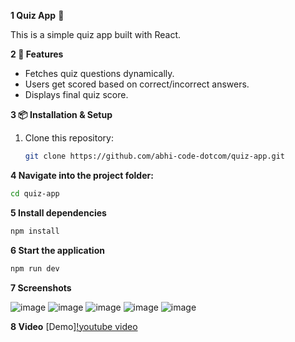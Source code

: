 **1 Quiz App** 🎯

This is a simple quiz app built with React.

**2 🚀 Features**
- Fetches quiz questions dynamically.
- Users get scored based on correct/incorrect answers.
- Displays final quiz score.

**3 📦 Installation & Setup**
1. Clone this repository:
   ```sh
   git clone https://github.com/abhi-code-dotcom/quiz-app.git

**4 Navigate into the project folder:**
   ```sh
   cd quiz-app
```
**5 Install dependencies**
   ```sh
   npm install
```

**6 Start the application**
   ```sh
   npm run dev
   ```

**7 Screenshots**

![image](https://github.com/user-attachments/assets/3c697285-7eb0-49f4-baf7-63ecfb6354ae)
![image](https://github.com/user-attachments/assets/e28c5687-5bd2-4686-b855-c2eb1f0f3f76)
![image](https://github.com/user-attachments/assets/e17dbdf4-fd7b-4ce9-a182-62c3394e996a)
![image](https://github.com/user-attachments/assets/3f1e756d-1433-4aa9-b880-01799d3c9783)
![image](https://github.com/user-attachments/assets/5aa0258b-3337-4a4d-aeb5-5e9ed7d705fb)

**8 Video**
[Demo][!youtube video](https://youtube.com/shorts/XCeom174Z7E)





